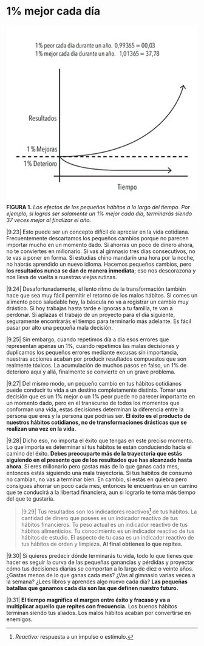 # 1% mejor cada día

![FIGURA 1. Los efectos de los pequeños hábitos a lo largo del tiempo. Por ejemplo, si logras ser solamente un 1% mejor cada día, terminarás siendo 37 veces mejor al finalizar el año.](images/efectos-de-los-pequeños-hábitos-a-lo-largo-del-tiempo.jpg)
**FIGURA 1.** _Los efectos de los pequeños hábitos a lo largo del tiempo. Por ejemplo, si logras ser solamente un 1% mejor cada día, terminarás siendo 37 veces mejor al finalizar el año._

|9.23| Esto puede ser un concepto difícil de apreciar en la vida cotidiana. Frecuentemente descartamos los pequeños cambios porque no parecen importar mucho en un momento dado. Si ahorras un poco de dinero ahora, no te conviertes en millonario. Si vas al gimnasio tres días consecutivos, no te vas a poner en forma. Si estudias chino mandarín una hora por la noche, no habrás aprendido un nuevo idioma. Hacemos pequeños cambios, pero **los resultados nunca se dan de manera inmediata**; eso nos descorazona y nos lleva de vuelta a nuestras viejas rutinas.

|9.24| Desafortunadamente, el lento ritmo de la transformación también hace que sea muy fácil permitir el retorno de los malos hábitos. Si comes un alimento poco saludable hoy, la báscula no va a registrar un cambio muy drástico. Si hoy trabajas hasta tarde e ignoras a tu familia, te van a perdonar. Si aplazas el trabajo de un proyecto para el día siguiente, seguramente encontrarás el tiempo para terminarlo más adelante. Es fácil pasar por alto una pequeña mala decisión.

|9.25| Sin embargo, cuando repetimos día a día esos errores que representan apenas un 1%, cuando repetimos las malas decisiones y duplicamos los pequeños errores mediante excusas sin importancia, nuestras acciones acaban por producir resultados compuestos que son realmente tóxicos. La acumulación de muchos pasos en falso, un 1% de deterioro aquí y allá, finalmente se convierte en un grave problema.

|9.27| Del mismo modo, un pequeño cambio en tus hábitos cotidianos puede conducir tu vida a un destino completamente distinto. Tomar una decisión que es un 1% mejor o un 1% peor puede no parecer importante en un momento dado, pero en el transcurso de todos los momentos que conforman una vida, estas decisiones determinan la diferencia entre la persona que eres y la persona que podrías ser. **El éxito es el producto de nuestros hábitos cotidianos, no de transformaciones drásticas que se realizan una vez en la vida.**

|9.28| Dicho eso, no importa el éxito que tengas en este preciso momento. Lo que importa es determinar si tus hábitos te están conduciendo hacia el camino del éxito. **Debes preocuparte más de la trayectoria que estás siguiendo en el presente que de los resultados que has alcanzado hasta ahora**. Si eres millonario pero gastas más de lo que ganas cada mes, entonces estás siguiendo una mala trayectoria. Si tus hábitos de consumo no cambian, no vas a terminar bien. En cambio, si estás en quiebra pero consigues ahorrar un poco cada mes, entonces te encuentras en un camino que te conducirá a la libertad financiera, aun si lograrlo te toma más tiempo del que te gustaría.

> |9.29| Tus resultados son los indicadores reactivos[^§] de tus hábitos. La cantidad de dinero que posees es un indicador reactivo de tus hábitos financieros. Tu peso actual es un indicador reactivo de tus hábitos alimenticios. Tu conocimiento es un indicador reactivo de tus hábitos de estudio. El aspecto de tu casa es un indicador reactivo de tus hábitos de orden y limpieza. **Al final obtienes lo que repites.**

|9.30| Si quieres predecir dónde terminarás tu vida, todo lo que tienes que hacer es seguir la curva de las pequeñas ganancias y pérdidas y proyectar cómo tus decisiones diarias se comportan a lo largo de diez o veinte años. ¿Gastas menos de lo que ganas cada mes? ¿Vas al gimnasio varias veces a la semana? ¿Lees libros y aprendes algo nuevo cada día? **Las pequeñas batallas que ganamos cada día son las que definen nuestro futuro.**

|9.31| **El tiempo magnifica el margen entre éxito y fracaso y va a multiplicar aquello que repites con frecuencia.** Los buenos hábitos terminan siendo tus aliados. Los malos hábitos acaban por convertirse en enemigos.

[^§]: _Reactivo:_ respuesta a un impulso o estímulo.
